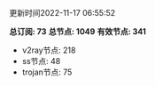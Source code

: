 更新时间2022-11-17 06:55:52

**总订阅: 73**
**总节点: 1049**
**有效节点: 341**
- v2ray节点: 218
- ss节点: 48
- trojan节点: 75
